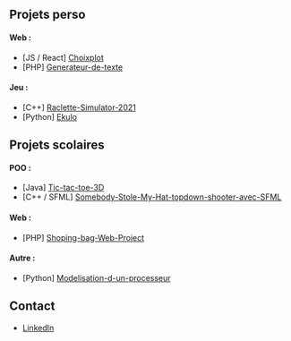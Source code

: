 ## Projets perso

#### Web :
- [JS / React] [Choixplot](https://github.com/FlorentMoulon/Choixplot)
- [PHP] [Generateur-de-texte](https://github.com/FlorentMoulon/Generateur-de-texte)

#### Jeu :
- [C++] [Raclette-Simulator-2021](https://github.com/FlorentMoulon/Raclette-Simulator-2021)
- [Python] [Ekulo](https://github.com/FlorentMoulon/Ekulo-Pygame)


## Projets scolaires

#### POO :
- [Java] [Tic-tac-toe-3D](https://github.com/FlorentMoulon/Projet-APO-Tic-tac-toe-3D)
- [C++ / SFML] [Somebody-Stole-My-Hat-topdown-shooter-avec-SFML](https://github.com/FlorentMoulon/Somebody-Stole-My-Hat-topdown-shooter-avec-SFML-cpp)

#### Web :
- [PHP] [Shoping-bag-Web-Project](https://github.com/FlorentMoulon/Shoping-bag-Web-Project)

#### Autre :
- [Python] [Modelisation-d-un-processeur](https://github.com/FlorentMoulon/Modelisation-d-un-processeur)


## Contact
- [LinkedIn](https://www.linkedin.com/in/florent-moulon-3198a4223/)
